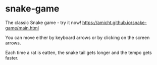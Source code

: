 # snake-game

The classic Snake game - try it now!
https://amicht.github.io/snake-game/main.html


You can move either by keyboard arrows or by clicking on the screen arrows.

Each time a rat is eatten, the snake tail gets longer and the tempo gets faster.
